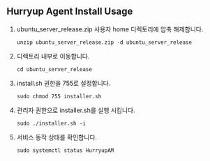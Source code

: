 ## Hurryup Agent Install Usage

1. ubuntu_server_release.zip 사용자 home 디렉토리에 압축 해제합니다.
    ```
    unzip ubuntu_server_release.zip -d ubuntu_server_release
    ```
2. 디렉토리 내부로 이동합니다.
    ```
    cd ubuntu_server_release
    ```
3. install.sh 권한을 755로 설정합니다.
    ```
    sudo chmod 755 installer.sh
    ```
4. 관리자 권한으로 installer.sh를 실행 시킵니다.
    ```
    sudo ./installer.sh -i
    ```
5. 서비스 동작 상태를 확인합니다.
    ```
    sudo systemctl status HurryupAM
    ```